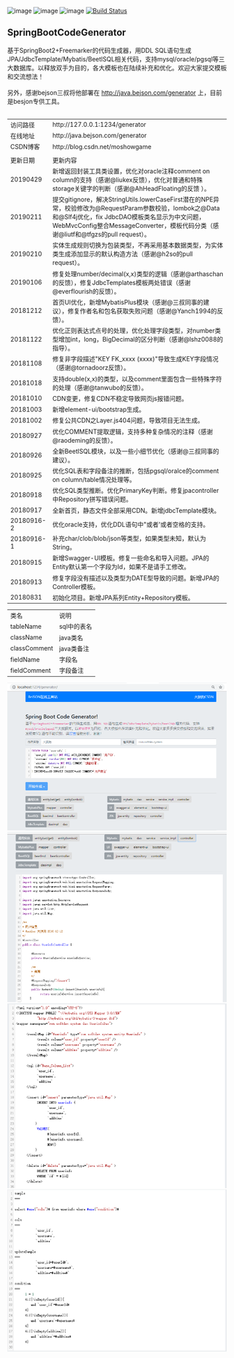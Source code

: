 ![image](https://img.shields.io/badge/SpringBoot2-%E2%98%85%E2%98%85%E2%98%85%E2%98%85%E2%98%85-brightgreen.svg)
![image](https://img.shields.io/badge/Freemarker-%E2%98%85%E2%98%85%E2%98%85%E2%98%85%E2%98%85-brightgreen.svg)
![image](https://img.shields.io/badge/CodeGenerator-%E2%98%85%E2%98%85%E2%98%85%E2%98%85%E2%98%85-brightgreen.svg)
[![Build Status](https://travis-ci.org/moshowgame/SpringBootCodeGenerator.svg?branch=master)](https://travis-ci.org/moshowgame/SpringBootCodeGenerator)
<br>

SpringBootCodeGenerator
----
基于SpringBoot2+Freemarker的代码生成器，用DDL SQL语句生成JPA/JdbcTemplate/Mybatis/BeetlSQL相关代码，支持mysql/oracle/pgsql等三大数据库。以释放双手为目的，各大模板也在陆续补充和优化。欢迎大家提交模板和交流想法！
<br><br>
另外，感谢bejson三叔将他部署在 http://java.bejson.com/generator 上，目前是besjon专供工具。
<br><br>
<table><tbody>
<tr><td>访问路径</td> <td>http://127.0.0.1:1234/generator</td></tr>
<tr><td>在线地址</td> <td>http://java.bejson.com/generator</td></tr>
<tr><td>CSDN博客</td> <td>http://blog.csdn.net/moshowgame</td></tr>
<tr><td></td> <td></td></tr>
<tr><td>更新日期</td> <td>更新内容</td></tr>
<tr><td>20190429<td>新增返回封装工具类设置，优化对oracle注释comment on column的支持（感谢@liukex反馈），优化对普通和特殊storage关键字的判断（感谢@AhHeadFloating的反馈 ）。</td></tr>
<tr><td>20190211<td>提交gitignore，解决StringUtils.lowerCaseFirst潜在的NPE异常，校验修改为@RequestParam参数校验，lombok之@Data和@Slf4j优化，fix JdbcDAO模板类名显示为中文问题，WebMvcConfig整合MessageConverter，模板代码分类（感谢@liutf和@tfgzs的pull request）。</td></tr>
<tr><td>20190210<td>实体生成规则切换为包装类型，不再采用基本数据类型，为实体类生成添加显示的默认构造方法（感谢@h2so的pull request）。</td></tr>
<tr><td>20190106<td>修复处理number/decimal(x,x)类型的逻辑（感谢@arthaschan的反馈），修复JdbcTemplates模板两处错误（感谢@everflourish的反馈）。</td></tr>
<tr><td>20181212<td>首页UI优化，新增MybatisPlus模块（感谢@三叔同事的建议），修复作者名和包名获取失败问题（感谢@Yanch1994的反馈）。</td></tr>
<tr><td>20181122<td>优化正则表达式点号的处理，优化处理字段类型，对number类型增加int，long，BigDecimal的区分判断（感谢@lshz0088的指导）。</td></tr>
<tr><td>20181108<td>修复非字段描述"KEY FK_xxxx (xxxx)"导致生成KEY字段情况（感谢@tornadoorz反馈）。</td></tr>
<tr><td>20181018<td>支持double(x,x)的类型，以及comment里面包含一些特殊字符的处理（感谢@tanwubo的反馈）。</td></tr>
<tr><td>20181010<td>CDN变更，修复CDN不稳定导致网页js报错问题。</td></tr>
<tr><td>20181003<td>新增element-ui/bootstrap生成。</td></tr>
<tr><td>20181002<td>修复公共CDN之Layer.js404问题，导致项目无法生成。</td></tr>
<tr><td>20180927<td>优化COMMENT提取逻辑，支持多种复杂情况的注释（感谢@raodeming的反馈）。</td></tr>
<tr><td>20180926<td>全新BeetlSQL模块，以及一些小细节优化（感谢@三叔同事的建议）。</td></tr>
<tr><td>20180925<td>优化SQL表和字段备注的推断，包括pgsql/oralce的comment on column/table情况处理等。</td></tr>
<tr><td>20180918<td>优化SQL类型推断。优化PrimaryKey判断。修复jpacontroller中Repository拼写错误问题。</td></tr>
<tr><td>20180917<td>全新首页，静态文件全部采用CDN。新增jdbcTemplate模块。</td></tr>
<tr><td>20180916-2<td>优化oracle支持，优化DDL语句中"或者'或者空格的支持。</td></tr>
<tr><td>20180916-1<td>补充char/clob/blob/json等类型，如果类型未知，默认为String。</td></tr>
<tr><td>20180915<td>新增Swagger-UI模板。修复一些命名和导入问题。JPA的Entity默认第一个字段为Id，如果不是请手工修改。</td></tr>
<tr><td>20180913<td>修复字段没有描述以及类型为DATE型导致的问题。新增JPA的Controller模板。</td></tr>
<tr><td>20180831<td>初始化项目。新增JPA系列Entity+Repository模板。</td></tr>
</tbody></table>

<table><tbody>
<tr><td>类名</td> <td>说明</td></tr>
<tr><td>tableName</td> <td>sql中的表名</td></tr>
<tr><td>className</td> <td>java类名</td></tr>
<tr><td>classComment</td> <td>java类备注</td></tr>
<tr><td>fieldName</td> <td>字段名</td></tr>
<tr><td>fieldComment</td> <td>字段备注</td></tr>
</tbody></table>

<img src="./codegenerator1.png">
<img src="./codegenerator2.png">
<img src="./codegenerator3.png">
<img src="./codegenerator4.png">
<table>